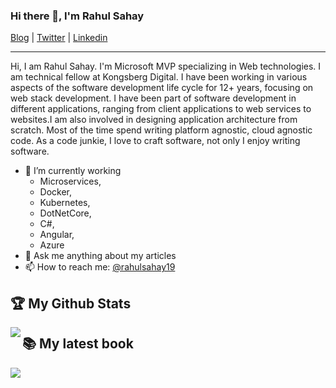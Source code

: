 ### Hi there 👋, I'm Rahul Sahay

[Blog](https://myview.rahulnivi.net) |
[Twitter](https://twitter.com/rahulsahay19) |
[Linkedin](https://www.linkedin.com/in/rahulsahay19)

---

Hi, I am Rahul Sahay. I'm Microsoft MVP specializing in Web technologies.  I am technical fellow at Kongsberg Digital. I have been working in various aspects of the software development life cycle for 12+ years, focusing on web
stack development. I have been part of software development in different applications, ranging from client applications to web services to websites.I am also involved in designing application architecture from scratch. Most of the time 
spend writing platform agnostic, cloud agnostic code.  As a code junkie, I love to craft software, not only I enjoy writing software.

- 🔭 I’m currently working 
	- Microservices,
	- Docker,
	- Kubernetes,
	- DotNetCore,
	- C#,
	- Angular,
	- Azure
- 💬 Ask me anything about my articles
- 📫 How to reach me: [@rahulsahay19](https://twitter.com/rahulsahay19)

## :trophy: My Github Stats 

<a href="https://readme-stats-cfgj2cxdy.vercel.app/api?username=rahulsahay19&count_private=true&show_icons=true&theme=cobalt">
  <img  align="left" src="https://readme-stats-cfgj2cxdy.vercel.app/api?username=rahulsahay19&count_private=true&show_icons=true&theme=cobalt" />
</a>

##  :books: My latest book 

<a href="https://www.amazon.com/Microsoft-Architect-Technologies-Companion-Hands/dp/1484261992/ref=sr_1_14?dchild=1&keywords=rahul+sahay&qid=1597946906&sr=8-14">
  <img  align="left" src="https://images-na.ssl-images-amazon.com/images/I/51Loq96J2dL._SX348_BO1,204,203,200_.jpg" />
</a>

